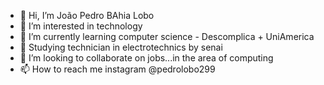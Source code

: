 - 👋 Hi, I’m João Pedro BAhia Lobo
- 👀 I’m interested in technology
- 🌱 I’m currently learning computer science - Descomplica + UniAmerica
- 🌱 Studying technician in electrotechnics by senai
- 💞️ I’m looking to collaborate on jobs...in the area of computing
- 📫 How to reach me instagram @pedrolobo299

<!---
pedrolobo160/pedrolobo160 is a ✨ special ✨ repository because its `README.md` (this file) appears on your GitHub profile.
You can click the Preview link to take a look at your changes.
--->
